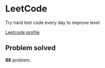 # LeetCode

Try hard leet code every day to improve level

[ Leetcode profile ](https://leetcode.com/u/orgball2608/)

## Problem solved

**88** problem.
